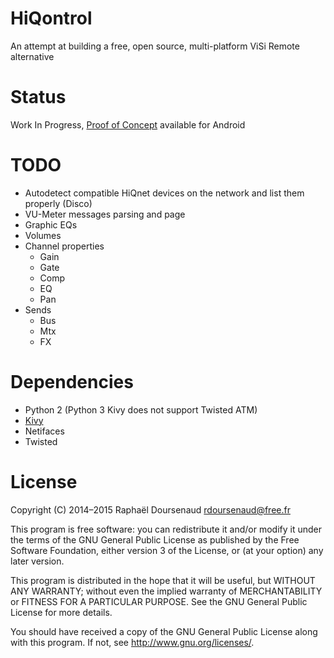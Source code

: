 HiQontrol
=========

An attempt at building a free, open source, multi-platform ViSi Remote alternative

Status
======

Work In Progress, [Proof of Concept](https://github.com/EMATech/HiQontrol/releases/tag/v0.0.1) available for Android

TODO
====

- Autodetect compatible HiQnet devices on the network and list them properly (Disco)
- VU-Meter messages parsing and page
- Graphic EQs
- Volumes
- Channel properties
    - Gain
    - Gate
    - Comp
    - EQ
    - Pan
- Sends
    - Bus
    - Mtx
    - FX

Dependencies
============

- Python 2 (Python 3 Kivy does not support Twisted ATM)
- [Kivy](kivy.org)
- Netifaces
- Twisted

License
=======
Copyright (C) 2014–2015 Raphaël Doursenaud <rdoursenaud@free.fr>

This program is free software: you can redistribute it and/or modify
it under the terms of the GNU General Public License as published by
the Free Software Foundation, either version 3 of the License, or
(at your option) any later version.

This program is distributed in the hope that it will be useful,
but WITHOUT ANY WARRANTY; without even the implied warranty of
MERCHANTABILITY or FITNESS FOR A PARTICULAR PURPOSE.  See the
GNU General Public License for more details.

You should have received a copy of the GNU General Public License
along with this program.  If not, see <http://www.gnu.org/licenses/>.

